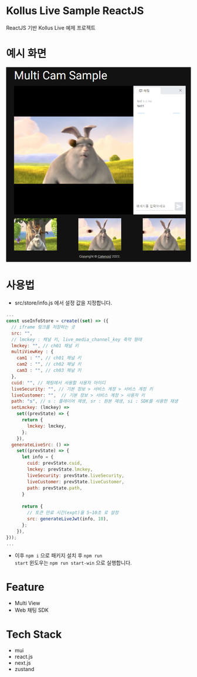 # Kollus Live Sample ReactJS

ReactJS 기반 Kollus Live 예제 프로젝트

# 예시 화면
![preview](/screenshot/preview.png)

# 사용법
- src/store/info.js 에서 설정 값을 지정합니다.

```javascript
...
const useInfoStore = create((set) => ({
  // iframe 링크를 저장하는 곳
  src: "",
  // lmckey : 채널 키, live_media_channel_key 축약 형태
  lmckey: "", // ch01 채널 키
  multiViewKey : {
    cam1 : "", // ch01 채널 키
    cam2 : "", // ch02 채널 키
    cam3 : "", // ch03 채널 키
  },
  cuid: "", // 채팅에서 사용할 사용자 아이디
  liveSecurity: "", // 기본 정보 > 서비스 계정 > 서비스 계정 키
  liveCustomer: "",  // 기본 정보 > 서비스 계정 > 사용자 키
  path: "s", // s : 플레이어 재생, sr : 원본 재생, si : SDK를 사용한 재생
  setLmckey: (lmckey) =>
    set((prevState) => {
      return {
        lmckey: lmckey,
      };
    }),
  generateLiveSrc: () =>
    set((prevState) => {
      let info = {
        cuid: prevState.cuid,
        lmckey: prevState.lmckey,
        liveSecurity: prevState.liveSecurity,
        liveCustomer: prevState.liveCustomer,
        path: prevState.path,
      }

      return {
        // 토큰 만료 시간(expt)을 5~10초 로 설정
        src: generateLiveJwt(info, 10),
      };
    }),
}));
...
```
- 이후 <code>npm i</code> 으로 패키지 설치 후 <code>npm run start</code> 윈도우는 <code>npm run start-win</code> 으로 실행합니다.

# Feature
- Multi View
- Web 채팅 SDK

# Tech Stack
- mui
- react.js
- next.js
- zustand